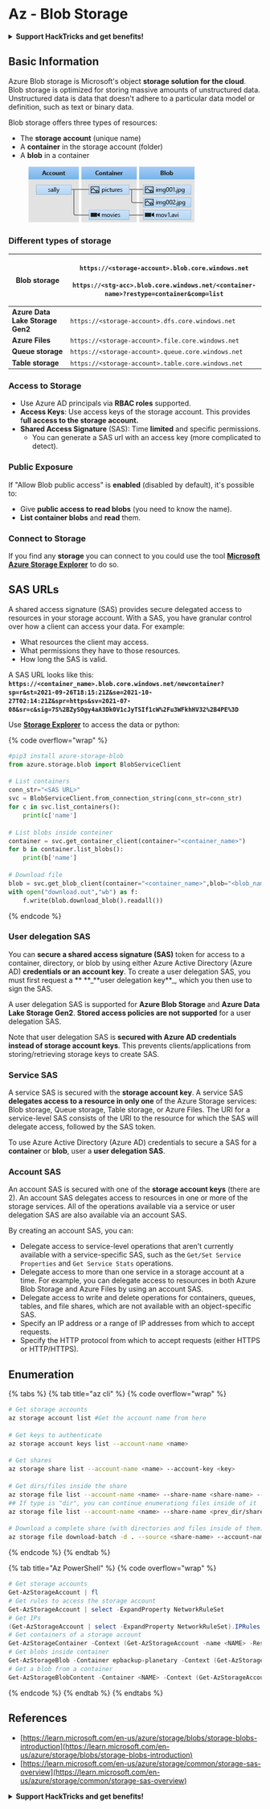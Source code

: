 # Az - Blob Storage

<details>

<summary><strong>Support HackTricks and get benefits!</strong></summary>

* If you want to see your **company advertised in HackTricks** or if you want access to the **latest version of the PEASS or download HackTricks in PDF** Check the [**SUBSCRIPTION PLANS**](https://github.com/sponsors/carlospolop)!
* Get the [**official PEASS & HackTricks swag**](https://peass.creator-spring.com)
* Discover [**The PEASS Family**](https://opensea.io/collection/the-peass-family), our collection of exclusive [**NFTs**](https://opensea.io/collection/the-peass-family)
* **Join the** 💬 [**Discord group**](https://discord.gg/hRep4RUj7f) or the [**telegram group**](https://t.me/peass) or **follow** me on **Twitter** 🐦 [**@carlospolopm**](https://twitter.com/carlospolopm)**.**
* **Share your hacking tricks by submitting PRs to the** [**HackTricks**](https://github.com/carlospolop/hacktricks) and [**HackTricks Cloud**](https://github.com/carlospolop/hacktricks-cloud) github repos.

</details>

## Basic Information

Azure Blob storage is Microsoft's object **storage solution for the cloud**. Blob storage is optimized for storing massive amounts of unstructured data. Unstructured data is data that doesn't adhere to a particular data model or definition, such as text or binary data.

Blob storage offers three types of resources:

* The **storage account** (unique name)
* A **container** in the storage account (folder)
* A **blob** in a container

<figure><img src="../../../.gitbook/assets/image (6) (2).png" alt=""><figcaption></figcaption></figure>

### Different types of storage

| **Blob storage**                 | <p><code>https://&#x3C;storage-account>.blob.core.windows.net</code><br><br><code>https://&#x3C;stg-acc>.blob.core.windows.net/&#x3C;container-name>?restype=container&#x26;comp=list</code></p> |
| -------------------------------- | ------------------------------------------------------------------------------------------------------------------------------------------------------------------------------------------------ |
| **Azure Data Lake Storage Gen2** | `https://<storage-account>.dfs.core.windows.net`                                                                                                                                                 |
| **Azure Files**                  | `https://<storage-account>.file.core.windows.net`                                                                                                                                                |
| **Queue storage**                | `https://<storage-account>.queue.core.windows.net`                                                                                                                                               |
| **Table storage**                | `https://<storage-account>.table.core.windows.net`                                                                                                                                               |

### Access to Storage <a href="#about-blob-storage" id="about-blob-storage"></a>

* Use Azure AD principals via **RBAC roles** supported.
* **Access Keys**: Use access keys of the storage account. This provides f**ull access to the storage account.**
* **Shared Access Signature** (SAS): Time **limited** and specific permissions.
  * You can generate a SAS url with an access key (more complicated to detect).

### Public Exposure

If "Allow Blob public access" is **enabled** (disabled by default), it's possible to:

* Give **public access to read blobs** (you need to know the name).
* **List container blobs** and **read** them.

### Connect to Storage

If you find any **storage** you can connect to you could use the tool [**Microsoft Azure Storage Explorer**](https://azure.microsoft.com/es-es/products/storage/storage-explorer/) to do so.

## SAS URLs

A shared access signature (SAS) provides secure delegated access to resources in your storage account. With a SAS, you have granular control over how a client can access your data. For example:

* What resources the client may access.
* What permissions they have to those resources.
* How long the SAS is valid.

A SAS URL looks like this: **`https://<container_name>.blob.core.windows.net/newcontainer?sp=r&st=2021-09-26T18:15:21Z&se=2021-10-27T02:14:21Z&spr=https&sv=2021-07-08&sr=c&sig=7S%2BZySOgy4aA3Dk0V1cJyTSIf1cW%2Fu3WFkhHV32%2B4PE%3D`**

Use [**Storage Explorer**](https://azure.microsoft.com/en-us/features/storage-explorer/) to access the data or python:

{% code overflow="wrap" %}
```python
#pip3 install azure-storage-blob
from azure.storage.blob import BlobServiceClient

# List containers
conn_str="<SAS URL>"
svc = BlobServiceClient.from_connection_string(conn_str=conn_str)
for c in svc.list_containers():
    print(c['name']

# List blobs inside conteiner
container = svc.get_container_client(container="<container_name>")
for b in container.list_blobs():
    print(b['name']

# Download file
blob = svc.get_blob_client(container="<container_name>",blob="<blob_name>")
with open("download.out","wb") as f:
    f.write(blob.download_blob().readall())
```
{% endcode %}

### User delegation SAS <a href="#user-delegation-sas" id="user-delegation-sas"></a>

You can **secure a shared access signature (SAS)** token for access to a container, directory, or blob by using either Azure Active Directory (Azure AD) **credentials or an account key**. To create a user delegation SAS, you must first request a \*\* **\_**user delegation key\*\*\_, which you then use to sign the SAS.

A user delegation SAS is supported for **Azure Blob Storage** and **Azure Data Lake Storage Gen2**. **Stored access policies are not supported** for a user delegation SAS.

Note that user delegation SAS is **secured with Azure AD credentials instead of storage account keys**. This prevents clients/applications from storing/retrieving storage keys to create SAS.

### Service SAS

A service SAS is secured with the **storage account key**. A service SAS **delegates access to a resource in only one** of the Azure Storage services: Blob storage, Queue storage, Table storage, or Azure Files. The URI for a service-level SAS consists of the URI to the resource for which the SAS will delegate access, followed by the SAS token.

To use Azure Active Directory (Azure AD) credentials to secure a SAS for a **container** or **blob**, user a **user delegation SAS**.

### Account SAS

An account SAS is secured with one of the **storage account keys** (there are 2). An account SAS delegates access to resources in one or more of the storage services. All of the operations available via a service or user delegation SAS are also available via an account SAS.

By creating an account SAS, you can:

* Delegate access to service-level operations that aren't currently available with a service-specific SAS, such as the `Get/Set Service Properties` and `Get Service Stats` operations.
* Delegate access to more than one service in a storage account at a time. For example, you can delegate access to resources in both Azure Blob Storage and Azure Files by using an account SAS.
* Delegate access to write and delete operations for containers, queues, tables, and file shares, which are not available with an object-specific SAS.
* Specify an IP address or a range of IP addresses from which to accept requests.
* Specify the HTTP protocol from which to accept requests (either HTTPS or HTTP/HTTPS).

## Enumeration

{% tabs %}
{% tab title="az cli" %}
{% code overflow="wrap" %}
```bash
# Get storage accounts
az storage account list #Get the account name from here

# Get keys to authenticate
az storage account keys list --account-name <name>

# Get shares
az storage share list --account-name <name> --account-key <key>

# Get dirs/files inside the share
az storage file list --account-name <name> --share-name <share-name> --account-key <key>
## If type is "dir", you can continue enumerationg files inside of it
az storage file list --account-name <name> --share-name <prev_dir/share-name> --account-key <key>

# Download a complete share (with directories and files inside of them)
az storage file download-batch -d . --source <share-name> --account-name <name> --account-key <key>
```
{% endcode %}
{% endtab %}

{% tab title="Az PowerShell" %}
{% code overflow="wrap" %}
```powershell
# Get storage accounts
Get-AzStorageAccount | fl
# Get rules to access the storage account
Get-AzStorageAccount | select -ExpandProperty NetworkRuleSet
# Get IPs
(Get-AzStorageAccount | select -ExpandProperty NetworkRuleSet).IPRules
# Get containers of a storage account
Get-AzStorageContainer -Context (Get-AzStorageAccount -name <NAME> -ResourceGroupName <NAME>).context
# Get blobs inside container
Get-AzStorageBlob -Container epbackup-planetary -Context (Get-AzStorageAccount -name <name> -ResourceGroupName <name>).context
# Get a blob from a container
Get-AzStorageBlobContent -Container <NAME> -Context (Get-AzStorageAccount -name <NAME> -ResourceGroupName <NAME>).context -Blob <blob_name> -Destination .\Desktop\filename.txt
```
{% endcode %}
{% endtab %}
{% endtabs %}

## References

* [https://learn.microsoft.com/en-us/azure/storage/blobs/storage-blobs-introduction](https://learn.microsoft.com/en-us/azure/storage/blobs/storage-blobs-introduction)
* [https://learn.microsoft.com/en-us/azure/storage/common/storage-sas-overview](https://learn.microsoft.com/en-us/azure/storage/common/storage-sas-overview)

<details>

<summary><strong>Support HackTricks and get benefits!</strong></summary>

* If you want to see your **company advertised in HackTricks** or if you want access to the **latest version of the PEASS or download HackTricks in PDF** Check the [**SUBSCRIPTION PLANS**](https://github.com/sponsors/carlospolop)!
* Get the [**official PEASS & HackTricks swag**](https://peass.creator-spring.com)
* Discover [**The PEASS Family**](https://opensea.io/collection/the-peass-family), our collection of exclusive [**NFTs**](https://opensea.io/collection/the-peass-family)
* **Join the** 💬 [**Discord group**](https://discord.gg/hRep4RUj7f) or the [**telegram group**](https://t.me/peass) or **follow** me on **Twitter** 🐦 [**@carlospolopm**](https://twitter.com/carlospolopm)**.**
* **Share your hacking tricks by submitting PRs to the** [**HackTricks**](https://github.com/carlospolop/hacktricks) and [**HackTricks Cloud**](https://github.com/carlospolop/hacktricks-cloud) github repos.

</details>
